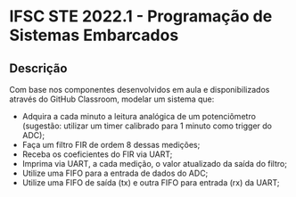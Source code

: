 # IFSC STE 2022.1 - Programação de Sistemas Embarcados

## Descrição

Com base nos componentes desenvolvidos em aula e disponibilizados através do GitHub Classroom, modelar um sistema que:

* Adquira a cada minuto a leitura analógica de um potenciômetro (sugestão: utilizar um timer calibrado para 1 minuto como trigger do ADC);
* Faça um filtro FIR de ordem 8 dessas medições;
* Receba os coeficientes do FIR via UART;
* Imprima via UART, a cada medição, o valor atualizado da saída do filtro;
* Utilize uma FIFO para a entrada de dados do ADC;
* Utilize uma FIFO de saída (tx) e outra FIFO para entrada (rx) da UART;